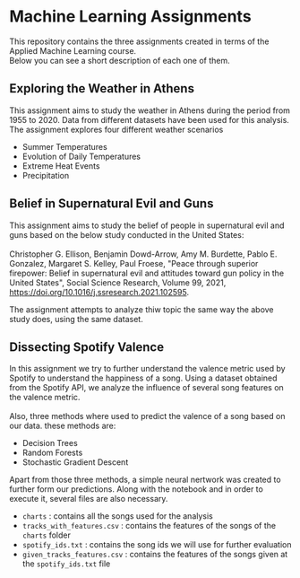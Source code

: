 # Machine Learning Assignments

This repository contains the three assignments created in terms of the Applied Machine Learning course.  
Below you can see a short description of each one of them.  

## Exploring the Weather in Athens  

This assignment aims to study the weather in Athens during the period from 1955 to 2020. Data from different datasets have been used for this analysis. The assignment explores four different weather scenarios  

* Summer Temperatures
* Evolution of Daily Temperatures
* Extreme Heat Events
* Precipitation

## Belief in Supernatural Evil and Guns  

This assignment aims to study the belief of people in supernatural evil and guns based on the below study conducted in the United States:  
<br>
Christopher G. Ellison, Benjamin Dowd-Arrow, Amy M. Burdette, Pablo E. Gonzalez, Margaret S. Kelley, Paul Froese,
"Peace through superior firepower: Belief in supernatural evil and attitudes toward gun policy in the United States", Social Science Research, Volume 99, 2021, https://doi.org/10.1016/j.ssresearch.2021.102595.  

The assignment attempts to analyze thiw topic the same way the above study does, using the same dataset.

## Dissecting Spotify Valence  

In this assignment we try to further understand the valence metric used by Spotify to understand the happiness of a song. Using a dataset obtained from the Spotify API, we analyze the influence of several song features on the valence metric.  
<br>
Also, three methods where used to predict the valence of a song based on our data. these methods are:  

* Decision Trees
* Random Forests
* Stochastic Gradient Descent

Apart from those three methods, a simple neural nertwork was created to further form our predictions. Along with the notebook and in order to execute it, several files are also necessary.

* `charts` : contains all the songs used for the analysis
* `tracks_with_features.csv` : contains the features of the songs of the `charts` folder
* `spotify_ids.txt` : contains the song ids we will use for further evaluation
* `given_tracks_features.csv` : contains the features of the songs given at the `spotify_ids.txt` file
